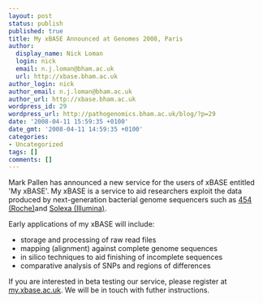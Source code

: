 ```yaml
---
layout: post
status: publish
published: true
title: My xBASE Announced at Genomes 2008, Paris
author:
  display_name: Nick Loman
  login: nick
  email: n.j.loman@bham.ac.uk
  url: http://xbase.bham.ac.uk
author_login: nick
author_email: n.j.loman@bham.ac.uk
author_url: http://xbase.bham.ac.uk
wordpress_id: 29
wordpress_url: http://pathogenomics.bham.ac.uk/blog/?p=29
date: '2008-04-11 15:59:35 +0100'
date_gmt: '2008-04-11 14:59:35 +0100'
categories:
- Uncategorized
tags: []
comments: []
---
```

<p>Mark Pallen has announced a new service for the users of xBASE entitled 'My xBASE'. My xBASE is a service to aid researchers exploit the data produced by next-generation bacterial genome sequencers such as <a href="http://www.roche.com">454 (Roche)</a>and <a href="http://www.illumina.com">Solexa (Illumina)</a>.</p>
<p>Early applications of my xBASE will include:</p>
<ul>
<li>storage and processing of raw read files</li>
<li>mapping (alignment) against complete genome sequences</li>
<li>in silico techniques to aid finishing of incomplete sequences</li>
<li>comparative analysis of SNPs and regions of differences</li>
</ul>
<p>If you are interested in beta testing our service, please register at <a href="http://my.xbase.ac.uk">my.xbase.ac.uk</a>. We will be in touch with futher instructions.</p>
